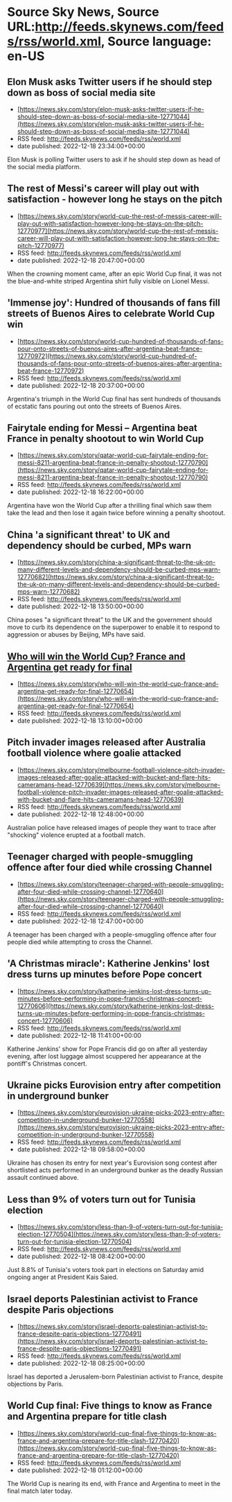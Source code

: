 # Source Sky News, Source URL:http://feeds.skynews.com/feeds/rss/world.xml, Source language: en-US

## Elon Musk asks Twitter users if he should step down as boss of social media site
 - [https://news.sky.com/story/elon-musk-asks-twitter-users-if-he-should-step-down-as-boss-of-social-media-site-12771044](https://news.sky.com/story/elon-musk-asks-twitter-users-if-he-should-step-down-as-boss-of-social-media-site-12771044)
 - RSS feed: http://feeds.skynews.com/feeds/rss/world.xml
 - date published: 2022-12-18 23:34:00+00:00

Elon Musk is polling Twitter users to ask if he should step down as head of the social media platform.

## The rest of Messi's career will play out with satisfaction - however long he stays on the pitch
 - [https://news.sky.com/story/world-cup-the-rest-of-messis-career-will-play-out-with-satisfaction-however-long-he-stays-on-the-pitch-12770977](https://news.sky.com/story/world-cup-the-rest-of-messis-career-will-play-out-with-satisfaction-however-long-he-stays-on-the-pitch-12770977)
 - RSS feed: http://feeds.skynews.com/feeds/rss/world.xml
 - date published: 2022-12-18 20:47:00+00:00

When the crowning moment came, after an epic World Cup final, it was not the blue-and-white striped Argentina shirt fully visible on Lionel Messi.

## 'Immense joy': Hundred of thousands of fans fill streets of Buenos Aires to celebrate World Cup win
 - [https://news.sky.com/story/world-cup-hundred-of-thousands-of-fans-pour-onto-streets-of-buenos-aires-after-argentina-beat-france-12770972](https://news.sky.com/story/world-cup-hundred-of-thousands-of-fans-pour-onto-streets-of-buenos-aires-after-argentina-beat-france-12770972)
 - RSS feed: http://feeds.skynews.com/feeds/rss/world.xml
 - date published: 2022-12-18 20:37:00+00:00

Argentina's triumph in the World Cup final has sent hundreds of thousands of ecstatic fans pouring out onto the streets of Buenos Aires.

## Fairytale ending for Messi &#8211; Argentina beat France in penalty shootout to win World Cup
 - [https://news.sky.com/story/qatar-world-cup-fairytale-ending-for-messi-8211-argentina-beat-france-in-penalty-shootout-12770790](https://news.sky.com/story/qatar-world-cup-fairytale-ending-for-messi-8211-argentina-beat-france-in-penalty-shootout-12770790)
 - RSS feed: http://feeds.skynews.com/feeds/rss/world.xml
 - date published: 2022-12-18 16:22:00+00:00

Argentina have won the World Cup after a thrilling final which saw them take the lead and then lose it again twice before winning a penalty shootout.

## China 'a significant threat' to UK and dependency should be curbed, MPs warn
 - [https://news.sky.com/story/china-a-significant-threat-to-the-uk-on-many-different-levels-and-dependency-should-be-curbed-mps-warn-12770682](https://news.sky.com/story/china-a-significant-threat-to-the-uk-on-many-different-levels-and-dependency-should-be-curbed-mps-warn-12770682)
 - RSS feed: http://feeds.skynews.com/feeds/rss/world.xml
 - date published: 2022-12-18 13:50:00+00:00

China poses "a significant threat" to the UK and the government should move to curb its dependence on the superpower to enable it to respond to aggression or abuses by Beijing, MPs have said.

## <a href="https://www.skysports.com/football/argentina-vs-france/live/463028">Who will win the World Cup? France and Argentina get ready for final</a>
 - [https://news.sky.com/story/who-will-win-the-world-cup-france-and-argentina-get-ready-for-final-12770654](https://news.sky.com/story/who-will-win-the-world-cup-france-and-argentina-get-ready-for-final-12770654)
 - RSS feed: http://feeds.skynews.com/feeds/rss/world.xml
 - date published: 2022-12-18 13:10:00+00:00



## Pitch invader images released after Australia football violence where goalie attacked
 - [https://news.sky.com/story/melbourne-football-violence-pitch-invader-images-released-after-goalie-attacked-with-bucket-and-flare-hits-cameramans-head-12770639](https://news.sky.com/story/melbourne-football-violence-pitch-invader-images-released-after-goalie-attacked-with-bucket-and-flare-hits-cameramans-head-12770639)
 - RSS feed: http://feeds.skynews.com/feeds/rss/world.xml
 - date published: 2022-12-18 12:48:00+00:00

Australian police have released images of people they want to trace after "shocking" violence erupted at a football match.

## Teenager charged with people-smuggling offence after four died while crossing Channel
 - [https://news.sky.com/story/teenager-charged-with-people-smuggling-after-four-died-while-crossing-channel-12770640](https://news.sky.com/story/teenager-charged-with-people-smuggling-after-four-died-while-crossing-channel-12770640)
 - RSS feed: http://feeds.skynews.com/feeds/rss/world.xml
 - date published: 2022-12-18 12:47:00+00:00

A teenager has been charged with a people-smuggling offence after four people died while attempting to cross the Channel.

## 'A Christmas miracle': Katherine Jenkins' lost dress turns up minutes before Pope concert
 - [https://news.sky.com/story/katherine-jenkins-lost-dress-turns-up-minutes-before-performing-in-pope-francis-christmas-concert-12770606](https://news.sky.com/story/katherine-jenkins-lost-dress-turns-up-minutes-before-performing-in-pope-francis-christmas-concert-12770606)
 - RSS feed: http://feeds.skynews.com/feeds/rss/world.xml
 - date published: 2022-12-18 11:41:00+00:00

Katherine Jenkins' show for Pope Francis did go on after all yesterday evening, after lost luggage almost scuppered her appearance at the pontiff's Christmas concert.

## Ukraine picks Eurovision entry after competition in underground bunker
 - [https://news.sky.com/story/eurovision-ukraine-picks-2023-entry-after-competition-in-underground-bunker-12770558](https://news.sky.com/story/eurovision-ukraine-picks-2023-entry-after-competition-in-underground-bunker-12770558)
 - RSS feed: http://feeds.skynews.com/feeds/rss/world.xml
 - date published: 2022-12-18 09:58:00+00:00

Ukraine has chosen its entry for next year's Eurovision song contest after shortlisted acts performed in an underground bunker as the deadly Russian assault continued above.

## Less than 9% of voters turn out for Tunisia election
 - [https://news.sky.com/story/less-than-9-of-voters-turn-out-for-tunisia-election-12770504](https://news.sky.com/story/less-than-9-of-voters-turn-out-for-tunisia-election-12770504)
 - RSS feed: http://feeds.skynews.com/feeds/rss/world.xml
 - date published: 2022-12-18 08:42:00+00:00

Just 8.8% of Tunisia's voters took part in elections on Saturday amid ongoing anger at President Kais Saied.

## Israel deports Palestinian activist to France despite Paris objections
 - [https://news.sky.com/story/israel-deports-palestinian-activist-to-france-despite-paris-objections-12770491](https://news.sky.com/story/israel-deports-palestinian-activist-to-france-despite-paris-objections-12770491)
 - RSS feed: http://feeds.skynews.com/feeds/rss/world.xml
 - date published: 2022-12-18 08:25:00+00:00

Israel has deported a Jerusalem-born Palestinian activist to France, despite objections by Paris.

## World Cup final: Five things to know as France and Argentina prepare for title clash
 - [https://news.sky.com/story/world-cup-final-five-things-to-know-as-france-and-argentina-prepare-for-title-clash-12770420](https://news.sky.com/story/world-cup-final-five-things-to-know-as-france-and-argentina-prepare-for-title-clash-12770420)
 - RSS feed: http://feeds.skynews.com/feeds/rss/world.xml
 - date published: 2022-12-18 01:12:00+00:00

The World Cup is nearing its end, with France and Argentina to meet in the final match later today.
